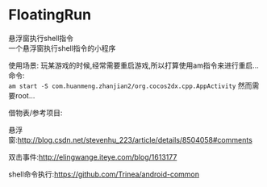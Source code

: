 # FloatingRun
悬浮窗执行shell指令  
一个悬浮窗执行shell指令的小程序  
  
  使用场景:
  玩某游戏的时候,经常需要重启游戏,所以打算使用am指令来进行重启...  
  命令:  
  `am start -S com.huanmeng.zhanjian2/org.cocos2dx.cpp.AppActivity`
  然而需要root...
  
借物表/参考项目:

悬浮窗:http://blog.csdn.net/stevenhu_223/article/details/8504058#comments

双击事件:http://elingwange.iteye.com/blog/1613177

shell命令执行:https://github.com/Trinea/android-common
